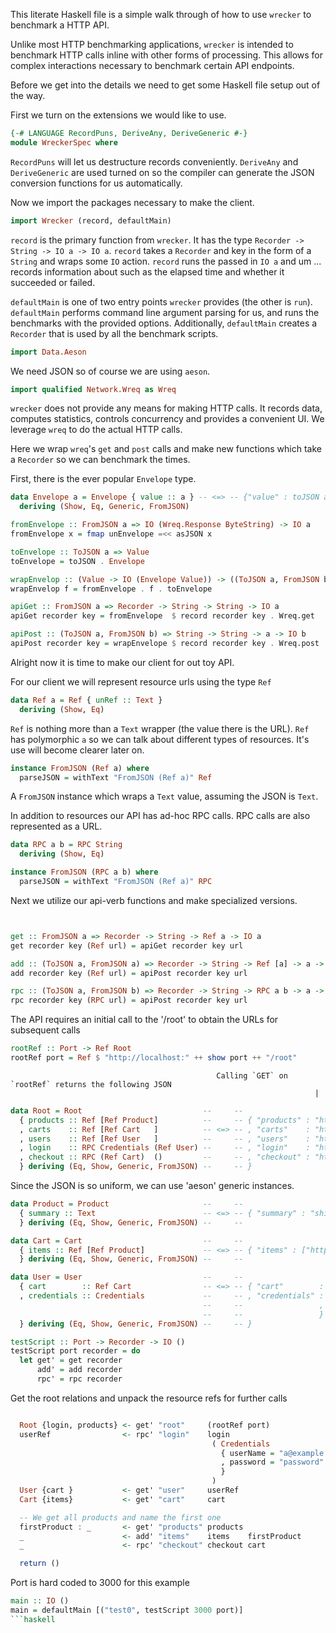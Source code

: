 This literate Haskell file is a simple walk through of how to use `wrecker` to benchmark a HTTP API.

Unlike most HTTP benchmarking applications, `wrecker` is intended to benchmark HTTP calls inline with other forms of processing. This allows for complex interactions necessary to benchmark certain API endpoints.

Before we get into the details we need to get some Haskell file setup out of the way.

First we turn on the extensions we would like to use.

```haskell
{-# LANGUAGE RecordPuns, DeriveAny, DeriveGeneric #-}
module WreckerSpec where
```

`RecordPuns` will let us destructure records conveniently. `DeriveAny` and `DeriveGeneric`
are used turned on so the compiler can generate the JSON conversion functions for us
automatically.

Now we import the packages necessary to make the client.

```haskell
import Wrecker (record, defaultMain)
```

`record` is the primary function from `wrecker`. It has the type `Recorder -> String -> IO a -> IO a`. `record` takes a `Recorder` and key in the form of a `String` and wraps some `IO` action. `record` runs the passed in `IO a` and um ... records information about such as the elapsed time and whether it succeeded or failed.


`defaultMain` is one of two entry points `wrecker` provides (the other is `run`). `defaultMain` performs command line argument parsing for us, and runs the benchmarks with the provided options. Additionally, `defaultMain` creates a `Recorder` that is used by all the benchmark scripts.

```haskell
import Data.Aeson
```
We need JSON  so of course we are using `aeson`.

```haskell
import qualified Network.Wreq as Wreq
```
`wrecker` does not provide any means for making HTTP calls. It records data, computes statistics, controls concurrency and provides a convenient UI. We leverage `wreq` to do the actual HTTP calls.

Here we wrap `wreq`'s `get` and `post` calls and make new functions which take a `Recorder` so we can benchmark the times.

First, there is the ever popular `Envelope` type.

```haskell
data Envelope a = Envelope { value :: a } -- <=> -- {"value" : toJSON a}
  deriving (Show, Eq, Generic, FromJSON)
```

```haskell
fromEnvelope :: FromJSON a => IO (Wreq.Response ByteString) -> IO a
fromEnvelope x = fmap unEnvelope =<< asJSON x

toEnvelope :: ToJSON a => Value
toEnvelope = toJSON . Envelope

wrapEnvelop :: (Value -> IO (Envelope Value)) -> ((ToJSON a, FromJSON b) => a -> IO b)
wrapEnvelop f = fromEnvelope . f . toEnvelope

apiGet :: FromJSON a => Recorder -> String -> String -> IO a
apiGet recorder key = fromEnvelope  $ record recorder key . Wreq.get

apiPost :: (ToJSON a, FromJSON b) => String -> String -> a -> IO b
apiPost recorder key = wrapEnvelope $ record recorder key . Wreq.post 
```

Alright now it is time to make our client for out toy API.

For our client we will represent resource urls using the type `Ref`
```haskell
data Ref a = Ref { unRef :: Text }
  deriving (Show, Eq)
```

`Ref` is nothing more than a `Text` wrapper (the value there is the URL). `Ref` has polymorphic `a` so we can talk about different types of resources. It's use will become clearer later on.

```haskell
instance FromJSON (Ref a) where
  parseJSON = withText "FromJSON (Ref a)" Ref
```

A `FromJSON` instance which wraps a `Text` value, assuming the JSON is `Text`.

In addition to resources our API has ad-hoc RPC calls. RPC calls are also represented as a URL.

```haskell
data RPC a b = RPC String
  deriving (Show, Eq)

instance FromJSON (RPC a b) where
  parseJSON = withText "FromJSON (Ref a)" RPC
```

Next we utilize our api-verb functions and make specialized versions.

```haskell


get :: FromJSON a => Recorder -> String -> Ref a -> IO a
get recorder key (Ref url) = apiGet recorder key url

add :: (ToJSON a, FromJSON a) => Recorder -> String -> Ref [a] -> a -> IO (Ref [a])
add recorder key (Ref url) = apiPost recorder key url 

rpc :: (ToJSON a, FromJSON b) => Recorder -> String -> RPC a b -> a -> IO b
rpc recorder key (RPC url) = apiPost recorder key url
```

The API requires an initial call to the '/root' to obtain the URLs for subsequent calls

```haskell
rootRef :: Port -> Ref Root
rootRef port = Ref $ "http://localhost:" ++ show port ++ "/root"
```

                                                  Calling `GET` on `rootRef` returns the following JSON
                                                                        |
```haskell                                 --     --                    |
data Root = Root                           --     --                    |
  { products :: Ref [Ref Product]          --     -- { "products" : "http://localhost:3000/products"
  , carts    :: Ref [Ref Cart   ]          -- <=> -- , "carts"    : "http://localhost:3000/carts"
  , users    :: Ref [Ref User   ]          --     -- , "users"    : "http://localhost:3000/users"
  , login    :: RPC Credentials (Ref User) --     -- , "login"    : "http://localhost:3000/login"
  , checkout :: RPC (Ref Cart)  ()         --     -- , "checkout" : "http://localhost:3000/checkout"
  } deriving (Eq, Show, Generic, FromJSON) --     -- }
```

Since the JSON is so uniform, we can use 'aeson' generic instances.

```haskell
data Product = Product                     --     --
  { summary :: Text                        -- <=> -- { "summary" : "shirt" }
  } deriving (Eq, Show, Generic, FromJSON) --     -- 
```

```haskell
data Cart = Cart                           --     -- 
  { items :: Ref [Ref Product]             -- <=> -- { "items" : ["http://localhost:3000/products/0"] }
  } deriving (Eq, Show, Generic, FromJSON) --     -- 
```

```haskell
data User = User                           --     --  
  { cart        :: Ref Cart                -- <=> -- { "cart"        : "http://localhost:3000/carts/0"
  , credentials :: Credentials             --     -- , "credentials" : { "user-name" : "example"
                                           --     --                 , "password"  : "password" 
                                           --     --                 }
  } deriving (Eq, Show, Generic, FromJSON) --     -- }
```


```haskell
testScript :: Port -> Recorder -> IO ()
testScript port recorder = do
  let get' = get recorder
      add' = add recorder
      rpc' = rpc recorder
```

Get the root relations and unpack the resource refs for further calls

```haskell

  Root {login, products} <- get' "root"     (rootRef port)
  userRef                <- rpc' "login"    login
                                             ( Credentials
                                               { userName = "a@example.com"
                                               , password = "password"
                                               }
                                             )
  User {cart }           <- get' "user"     userRef
  Cart {items}           <- get' "cart"     cart
```

```haskell
  -- We get all products and name the first one
  firstProduct : _       <- get' "products" products
  _                      <- add' "items"    items    firstProduct
  _                      <- rpc' "checkout" checkout cart

  return ()
```

Port is hard coded to 3000 for this example
```haskell
main :: IO ()
main = defaultMain [("test0", testScript 3000 port)]
```haskell
